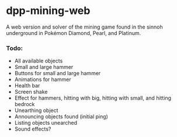 # dpp-mining-web
A web version and solver of the mining game found in the sinnoh underground in Pokémon Diamond, Pearl, and Platinum.

### Todo:
- All available objects
- Small and large hammer
- Buttons for small and large hammer
- Animations for hammer
- Health bar
- Screen shake
- Effect for hammers, hitting with big, hitting with small, and hitting bedrock
- Unearthing object
- Announcing objects found (initial ping)
- Listing objects unearched
- Sound effects?